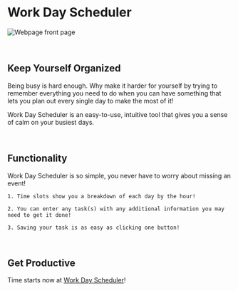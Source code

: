 # Work Day Scheduler

![Webpage front page](/assets/webpage.png)

</br>

## Keep Yourself Organized

Being busy is hard enough. Why make it harder for yourself by trying to remember everything you need to do when
you can have something that lets you plan out every single day to make the most of it!

Work Day Scheduler is an easy-to-use, intuitive tool that gives you a sense of calm on your busiest days. 

</br>

## Functionality

Work Day Scheduler is so simple, you never have to worry about missing an event!

```
1. Time slots show you a breakdown of each day by the hour!

2. You can enter any task(s) with any additional information you may need to get it done!

3. Saving your task is as easy as clicking one button!
```

</br>

## Get Productive

Time starts now at [Work Day Scheduler](https://cliffybar.github.io/Horiseon-Recon-and-Refactor/)!
